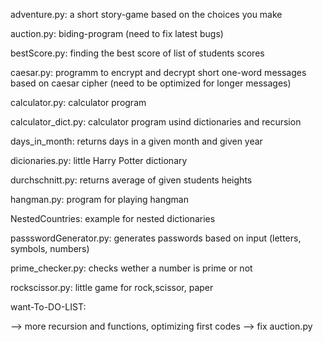 adventure.py: a short story-game based on the choices you make

auction.py: biding-program (need to fix latest bugs)

bestScore.py: finding the best score of list of students scores

caesar.py: programm to encrypt and decrypt short one-word messages based on caesar cipher (need to be optimized for longer messages)

calculator.py: calculator program

calculator_dict.py: calculator program usind dictionaries and recursion

days_in_month: returns days in a given month and given year

dicionaries.py: little Harry Potter dictionary

durchschnitt.py: returns average of given students heights

hangman.py: program for playing hangman

NestedCountries: example for nested dictionaries

passswordGenerator.py: generates passwords based on input (letters, symbols, numbers)

prime_checker.py: checks wether a number is prime or not

rockscissor.py: little game for rock,scissor, paper


want-To-DO-LIST:

--> more recursion and functions, optimizing first codes
--> fix auction.py

